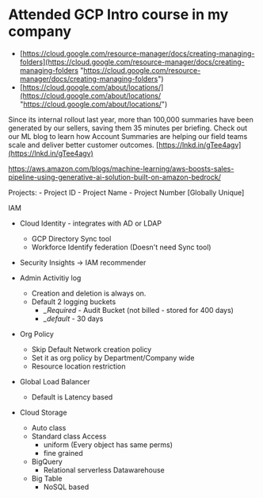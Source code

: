 # Attended GCP Intro course in my company 


- [https://cloud.google.com/resource-manager/docs/creating-managing-folders](https://cloud.google.com/resource-manager/docs/creating-managing-folders "https://cloud.google.com/resource-manager/docs/creating-managing-folders")
- [https://cloud.google.com/about/locations/](https://cloud.google.com/about/locations/ "https://cloud.google.com/about/locations/")


Since its internal rollout last year, more than 100,000 summaries have been generated by our sellers, saving them 35 minutes per briefing. Check out our ML blog to learn how Account Summaries are helping our field teams scale and deliver better customer outcomes. [https://lnkd.in/gTee4agv](https://lnkd.in/gTee4agv)

https://aws.amazon.com/blogs/machine-learning/aws-boosts-sales-pipeline-using-generative-ai-solution-built-on-amazon-bedrock/


Projects: 
	- Project ID
	- Project Name
	- Project Number [Globally Unique]

IAM
- Cloud Identity - integrates with AD or LDAP 
	- GCP Directory Sync tool 
	- Workforce Identify federation (Doesn't need Sync tool)
-  Security Insights -> IAM recommender 

- Admin Activitiy log 
	- Creation and deletion is always on. 
	-  Default 2 logging buckets 
		- *_Required* - Audit Bucket (not billed - stored for 400 days)
		- *_default* - 30 days 
- Org Policy  
	- Skip Default Network creation policy 
	- Set it as org policy by Department/Company wide 
	- Resource location restriction 
- Global Load Balancer 
	- Default is Latency based 
- Cloud Storage
	- Auto class
	- Standard class 
	Access
		- uniform (Every object has same perms)
		- fine grained
	- BigQuery 
		- Relational serverless Datawarehouse 
	- Big Table
		- NoSQL based 
	
	
